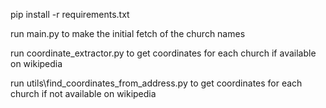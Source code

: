 pip install -r requirements.txt

run main.py to make the initial fetch of the church names

run coordinate_extractor.py to get coordinates for each church if available on wikipedia

run utils\find_coordinates_from_address.py to get coordinates for each church if not available on wikipedia

